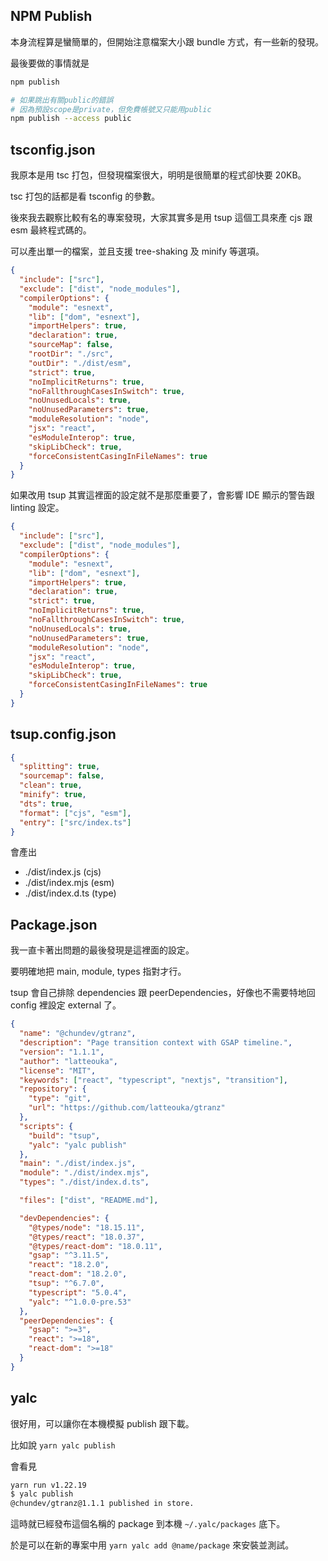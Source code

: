 ## NPM Publish

本身流程算是蠻簡單的，但開始注意檔案大小跟 bundle 方式，有一些新的發現。

最後要做的事情就是

```bash
npm publish

# 如果跳出有關public的錯誤
# 因為預設scope是private，但免費帳號又只能用public
npm publish --access public
```

## tsconfig.json

我原本是用 tsc 打包，但發現檔案很大，明明是很簡單的程式卻快要 20KB。

tsc 打包的話都是看 tsconfig 的參數。

後來我去觀察比較有名的專案發現，大家其實多是用 tsup 這個工具來產 cjs 跟 esm 最終程式碼的。

可以產出單一的檔案，並且支援 tree-shaking 及 minify 等選項。

```json filename="tsc"
{
  "include": ["src"],
  "exclude": ["dist", "node_modules"],
  "compilerOptions": {
    "module": "esnext",
    "lib": ["dom", "esnext"],
    "importHelpers": true,
    "declaration": true,
    "sourceMap": false,
    "rootDir": "./src",
    "outDir": "./dist/esm",
    "strict": true,
    "noImplicitReturns": true,
    "noFallthroughCasesInSwitch": true,
    "noUnusedLocals": true,
    "noUnusedParameters": true,
    "moduleResolution": "node",
    "jsx": "react",
    "esModuleInterop": true,
    "skipLibCheck": true,
    "forceConsistentCasingInFileNames": true
  }
}
```

如果改用 tsup 其實這裡面的設定就不是那麼重要了，會影響 IDE 顯示的警告跟 linting 設定。

```json filename="tsup"
{
  "include": ["src"],
  "exclude": ["dist", "node_modules"],
  "compilerOptions": {
    "module": "esnext",
    "lib": ["dom", "esnext"],
    "importHelpers": true,
    "declaration": true,
    "strict": true,
    "noImplicitReturns": true,
    "noFallthroughCasesInSwitch": true,
    "noUnusedLocals": true,
    "noUnusedParameters": true,
    "moduleResolution": "node",
    "jsx": "react",
    "esModuleInterop": true,
    "skipLibCheck": true,
    "forceConsistentCasingInFileNames": true
  }
}
```

## tsup.config.json

```json
{
  "splitting": true,
  "sourcemap": false,
  "clean": true,
  "minify": true,
  "dts": true,
  "format": ["cjs", "esm"],
  "entry": ["src/index.ts"]
}
```

會產出

- ./dist/index.js (cjs)
- ./dist/index.mjs (esm)
- ./dist/index.d.ts (type)

## Package.json

我一直卡著出問題的最後發現是這裡面的設定。

要明確地把 main, module, types 指對才行。

tsup 會自己排除 dependencies 跟 peerDependencies，好像也不需要特地回 config 裡設定 external 了。

```json
{
  "name": "@chundev/gtranz",
  "description": "Page transition context with GSAP timeline.",
  "version": "1.1.1",
  "author": "latteouka",
  "license": "MIT",
  "keywords": ["react", "typescript", "nextjs", "transition"],
  "repository": {
    "type": "git",
    "url": "https://github.com/latteouka/gtranz"
  },
  "scripts": {
    "build": "tsup",
    "yalc": "yalc publish"
  },
  "main": "./dist/index.js",
  "module": "./dist/index.mjs",
  "types": "./dist/index.d.ts",

  "files": ["dist", "README.md"],

  "devDependencies": {
    "@types/node": "18.15.11",
    "@types/react": "18.0.37",
    "@types/react-dom": "18.0.11",
    "gsap": "^3.11.5",
    "react": "18.2.0",
    "react-dom": "18.2.0",
    "tsup": "^6.7.0",
    "typescript": "5.0.4",
    "yalc": "^1.0.0-pre.53"
  },
  "peerDependencies": {
    "gsap": ">=3",
    "react": ">=18",
    "react-dom": ">=18"
  }
}
```

## yalc

很好用，可以讓你在本機模擬 publish 跟下載。

比如說 `yarn yalc publish`

會看見

```bash
yarn run v1.22.19
$ yalc publish
@chundev/gtranz@1.1.1 published in store.
```

這時就已經發布這個名稱的 package 到本機 `~/.yalc/packages` 底下。

於是可以在新的專案中用 `yarn yalc add @name/package` 來安裝並測試。
